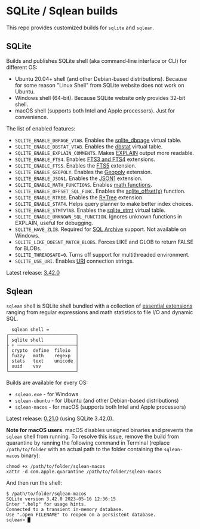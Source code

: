 # SQLite / Sqlean builds

This repo provides customized builds for `sqlite` and `sqlean`.

## SQLite

Builds and publishes SQLite shell (aka command-line interface or CLI) for different OS:

-   Ubuntu 20.04+ shell (and other Debian-based distributions). Because for some reason "Linux Shell" from SQLite website does not work on Ubuntu.
-   Windows shell (64-bit). Because SQLite website only provides 32-bit shell.
-   macOS shell (supports both Intel and Apple processors). Just for convenience.

The list of enabled features:

-   `SQLITE_ENABLE_DBPAGE_VTAB`. Enables the [sqlite_dbpage](https://sqlite.org/dbpage.html) virtual table.
-   `SQLITE_ENABLE_DBSTAT_VTAB`. Enables the [dbstat](https://sqlite.org/dbstat.html) virtual table.
-   `SQLITE_ENABLE_EXPLAIN_COMMENTS`. Makes [EXPLAIN](https://sqlite.org/lang_explain.html) output more readable.
-   `SQLITE_ENABLE_FTS4`. Enables [FTS3 and FTS4](https://sqlite.org/fts3.html) extensions.
-   `SQLITE_ENABLE_FTS5`. Enables the [FTS5](https://sqlite.org/fts5.html) extension.
-   `SQLITE_ENABLE_GEOPOLY`. Enables the [Geopoly](https://sqlite.org/geopoly.html) extension.
-   `SQLITE_ENABLE_JSON1`. Enables the [JSON1](https://sqlite.org/json1.html) extension.
-   `SQLITE_ENABLE_MATH_FUNCTIONS`. Enables [math functions](https://sqlite.org/lang_mathfunc.html).
-   `SQLITE_ENABLE_OFFSET_SQL_FUNC`. Enables the [sqlite_offset(x)](https://sqlite.org/lang_corefunc.html#sqlite_offset) function.
-   `SQLITE_ENABLE_RTREE`. Enables the [R\*Tree](https://sqlite.org/rtree.html) extension.
-   `SQLITE_ENABLE_STAT4`. Helps query planner to make better index choices.
-   `SQLITE_ENABLE_STMTVTAB`. Enables the [sqlite_stmt](https://sqlite.org/stmt.html) virtual table.
-   `SQLITE_ENABLE_UNKNOWN_SQL_FUNCTION`. Ignores unknown functions in EXPLAIN, useful for debugging.
-   `SQLITE_HAVE_ZLIB`. Required for [SQL Archive](https://sqlite.org/sqlar.html) support. Not available on Windows.
-   `SQLITE_LIKE_DOESNT_MATCH_BLOBS`. Forces LIKE and GLOB to return FALSE for BLOBs.
-   `SQLITE_THREADSAFE=0`. Turns off support for multithreaded environment.
-   `SQLITE_USE_URI`. Enables [URI](https://sqlite.org/uri.html) connection strings.

Latest release: [3.42.0](https://github.com/nalgeon/sqlite/releases/3.42.0)

## Sqlean

`sqlean` shell is SQLite shell bundled with a collection of [essential extensions](https://github.com/nalgeon/sqlean) ranging from regular expressions and math statistics to file I/O and dynamic SQL.

```
  sqlean shell =
┌─────────────────────────┐
│ sqlite shell            │
├ + ──────────────────────┤
│ crypto  define  fileio  │
│ fuzzy   math    regexp  │
│ stats   text    unicode │
│ uuid    vsv             │
└─────────────────────────┘
```

Builds are available for every OS:

-   `sqlean.exe` - for Windows
-   `sqlean-ubuntu` - for Ubuntu (and other Debian-based distributions)
-   `sqlean-macos` - for macOS (supports both Intel and Apple processors)

Latest release: [0.21.0](https://github.com/nalgeon/sqlite/releases/3.42.0-sqlean) (using SQLite 3.42.0).

**Note for macOS users**. macOS disables unsigned binaries and prevents the `sqlean` shell from running. To resolve this issue, remove the build from quarantine by running the following command in Terminal (replace `/path/to/folder` with an actual path to the folder containing the `sqlean-macos` binary):

```
chmod +x /path/to/folder/sqlean-macos
xattr -d com.apple.quarantine /path/to/folder/sqlean-macos
```

And then run the shell:

```
$ /path/to/folder/sqlean-macos
SQLite version 3.42.0 2023-05-16 12:36:15
Enter ".help" for usage hints.
Connected to a transient in-memory database.
Use ".open FILENAME" to reopen on a persistent database.
sqlean> █
```
